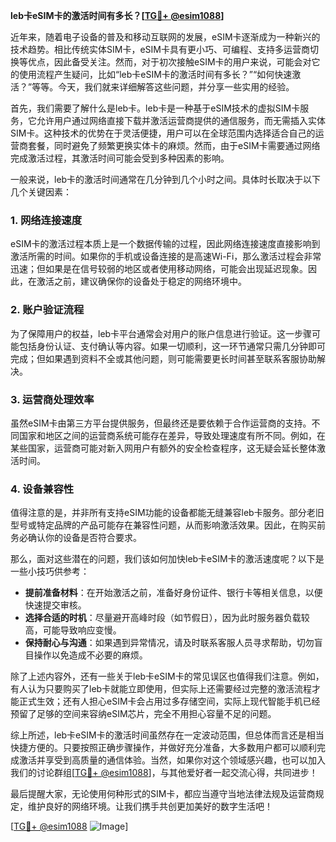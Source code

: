 **leb卡eSIM卡的激活时间有多长？[[TG💪+ @esim1088](https://t.me/s/esim1088)]**

近年来，随着电子设备的普及和移动互联网的发展，eSIM卡逐渐成为一种新兴的技术趋势。相比传统实体SIM卡，eSIM卡具有更小巧、可编程、支持多运营商切换等优点，因此备受关注。然而，对于初次接触eSIM卡的用户来说，可能会对它的使用流程产生疑问，比如“leb卡eSIM卡的激活时间有多长？”“如何快速激活？”等等。今天，我们就来详细解答这些问题，并分享一些实用的经验。

首先，我们需要了解什么是leb卡。leb卡是一种基于eSIM技术的虚拟SIM卡服务，它允许用户通过网络直接下载并激活运营商提供的通信服务，而无需插入实体SIM卡。这种技术的优势在于灵活便捷，用户可以在全球范围内选择适合自己的运营商套餐，同时避免了频繁更换实体卡的麻烦。然而，由于eSIM卡需要通过网络完成激活过程，其激活时间可能会受到多种因素的影响。

一般来说，leb卡的激活时间通常在几分钟到几个小时之间。具体时长取决于以下几个关键因素：

### **1. 网络连接速度**
eSIM卡的激活过程本质上是一个数据传输的过程，因此网络连接速度直接影响到激活所需的时间。如果你的手机或设备连接的是高速Wi-Fi，那么激活过程会非常迅速；但如果是在信号较弱的地区或者使用移动网络，可能会出现延迟现象。因此，在激活之前，建议确保你的设备处于稳定的网络环境中。

### **2. 账户验证流程**
为了保障用户的权益，leb卡平台通常会对用户的账户信息进行验证。这一步骤可能包括身份认证、支付确认等内容。如果一切顺利，这一环节通常只需几分钟即可完成；但如果遇到资料不全或其他问题，则可能需要更长时间甚至联系客服协助解决。

### **3. 运营商处理效率**
虽然eSIM卡由第三方平台提供服务，但最终还是要依赖于合作运营商的支持。不同国家和地区之间的运营商系统可能存在差异，导致处理速度有所不同。例如，在某些国家，运营商可能对新入网用户有额外的安全检查程序，这无疑会延长整体激活时间。

### **4. 设备兼容性**
值得注意的是，并非所有支持eSIM功能的设备都能无缝兼容leb卡服务。部分老旧型号或特定品牌的产品可能存在兼容性问题，从而影响激活效果。因此，在购买前务必确认你的设备是否符合要求。

那么，面对这些潜在的问题，我们该如何加快leb卡eSIM卡的激活速度呢？以下是一些小技巧供参考：

- **提前准备材料**：在开始激活之前，准备好身份证件、银行卡等相关信息，以便快速提交审核。
- **选择合适的时机**：尽量避开高峰时段（如节假日），因为此时服务器负载较高，可能导致响应变慢。
- **保持耐心与沟通**：如果遇到异常情况，请及时联系客服人员寻求帮助，切勿盲目操作以免造成不必要的麻烦。

除了上述内容外，还有一些关于leb卡eSIM卡的常见误区也值得我们注意。例如，有人认为只要购买了leb卡就能立即使用，但实际上还需要经过完整的激活流程才能正式生效；还有人担心eSIM卡会占用过多存储空间，实际上现代智能手机已经预留了足够的空间来容纳eSIM芯片，完全不用担心容量不足的问题。

综上所述，leb卡eSIM卡的激活时间虽然存在一定波动范围，但总体而言还是相当快捷方便的。只要按照正确步骤操作，并做好充分准备，大多数用户都可以顺利完成激活并享受到高质量的通信体验。当然，如果你对这个领域感兴趣，也可以加入我们的讨论群组[[TG💪+ @esim1088](https://t.me/s/esim1088)]，与其他爱好者一起交流心得，共同进步！

最后提醒大家，无论使用何种形式的SIM卡，都应当遵守当地法律法规及运营商规定，维护良好的网络环境。让我们携手共创更加美好的数字生活吧！

[[TG💪+ @esim1088](https://t.me/s/esim1088) ![Image](https://i.postimg.cc/4NQfJmqS/Snipaste-2025-05-13-00-14-12.png)]